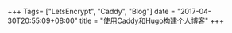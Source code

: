 +++
Tags= ["LetsEncrypt", "Caddy", "Blog"]
date = "2017-04-30T20:55:09+08:00"
title = "使用Caddy和Hugo构建个人博客"
+++

